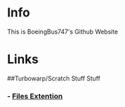 # Info
This is BoeingBus747's Github Website
# Links
##Turbowarp/Scratch Stuff Stuff
### - [Files Extention](https://boeingbus747.github.io/Scratch-Projects/Turbowarp/Extentions/Files/index.html)
